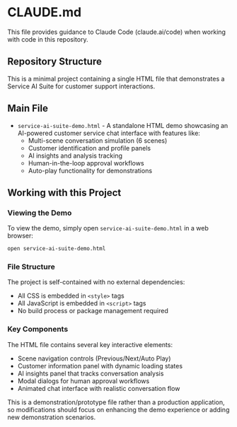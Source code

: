 # CLAUDE.md

This file provides guidance to Claude Code (claude.ai/code) when working with code in this repository.

## Repository Structure

This is a minimal project containing a single HTML file that demonstrates a Service AI Suite for customer support interactions.

## Main File

- `service-ai-suite-demo.html` - A standalone HTML demo showcasing an AI-powered customer service chat interface with features like:
  - Multi-scene conversation simulation (6 scenes)
  - Customer identification and profile panels
  - AI insights and analysis tracking
  - Human-in-the-loop approval workflows
  - Auto-play functionality for demonstrations

## Working with this Project

### Viewing the Demo
To view the demo, simply open `service-ai-suite-demo.html` in a web browser:
```bash
open service-ai-suite-demo.html
```

### File Structure
The project is self-contained with no external dependencies:
- All CSS is embedded in `<style>` tags
- All JavaScript is embedded in `<script>` tags
- No build process or package management required

### Key Components
The HTML file contains several key interactive elements:
- Scene navigation controls (Previous/Next/Auto Play)
- Customer information panel with dynamic loading states
- AI insights panel that tracks conversation analysis
- Modal dialogs for human approval workflows
- Animated chat interface with realistic conversation flow

This is a demonstration/prototype file rather than a production application, so modifications should focus on enhancing the demo experience or adding new demonstration scenarios.